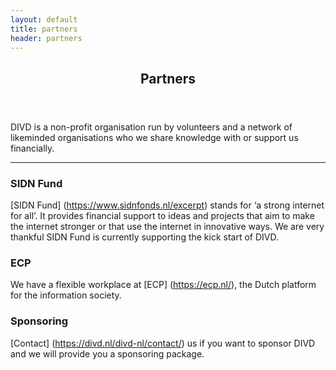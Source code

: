 ```yaml
---
layout: default
title: partners
header: partners
---
```

<header>
	<h2>Partners</h2>
</header>
DIVD is a non-profit organisation run by volunteers and a network of likeminded organisations who we share knowledge with or support us financially.  
<hr>

### SIDN Fund
[SIDN Fund] (https://www.sidnfonds.nl/excerpt) stands for ‘a strong internet for all’. It provides financial support to ideas and projects that aim to make the internet stronger or that use the internet in innovative ways. We are very thankful SIDN Fund is currently supporting the kick start of DIVD. <br>
### ECP
We have a flexible workplace at [ECP] (https://ecp.nl/), the Dutch platform for the information society.<br>
### Sponsoring
[Contact] (https://divd.nl/divd-nl/contact/) us if you want to sponsor DIVD and we will provide you a sponsoring package. <br>

